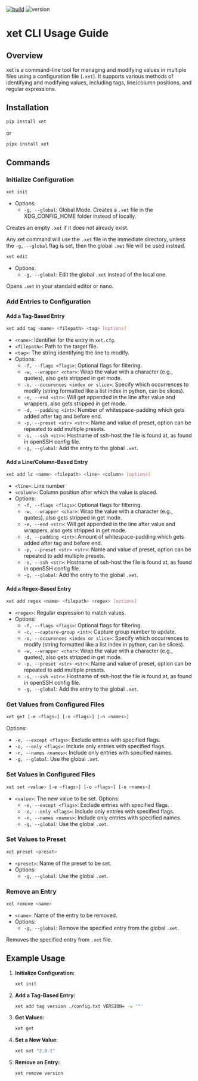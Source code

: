 [![build](https://github.com/GeraldIr/xet/actions/workflows/python-publish.yml/badge.svg)](https://github.com/GeraldIr/xet/actions/workflows/python-publish.yml)
![version](https://img.shields.io/pypi/v/xet)

# xet CLI Usage Guide

## Overview

xet is a command-line tool for managing and modifying values in multiple files using a configuration file (`.xet`). It supports various methods of identifying and modifying values, including tags, line/column positions, and regular expressions.

## Installation


```sh
pip install xet
```
or
```sh
pipx install xet
```


## Commands

### Initialize Configuration

```sh
xet init
```
- Options:
   - `-g, --global`: Global Mode. Creates a `.xet` file in the XDG_CONFIG_HOME folder instead of locally. 

Creates an empty `.xet` if it does not already exist.

Any xet command will use the `.xet` file in the immediate directory, unless the  `-g, --global` flag is set, then the global  `.xet` file will be used instead.

```sh
xet edit
```
- Options:
   - `-g, --global`: Edit the global `.xet` instead of the local one.

Opens `.xet` in your standard editor or nano.


### Add Entries to Configuration

#### Add a Tag-Based Entry

```sh
xet add tag <name> <filepath> <tag> [options]
```

- `<name>`: Identifier for the entry in `xet.cfg`.
- `<filepath>`: Path to the target file.
- `<tag>`: The string identifying the line to modify.
- Options:
   - `-f, --flags <flags>`: Optional flags for filtering.
   - `-w, --wrapper <char>`: Wrap the value with a character (e.g., quotes), also gets stripped in get mode.
   - `-o, --occurences <index or slice>`: Specify which occurrences to modify (string formatted like a list index in python, can be slices).
   - `-e, --end <str>`: Will get appended in the line after value and wrappers, also gets stripped in get mode.
   - `-d, --padding <int>`: Number of whitespace-padding which gets added after tag and before end. 
   - `-p, --preset <str> <str>`: Name and value of preset, option can be repeated to add multiple presets. 
   - `-s, --ssh <str>`: Hostname of ssh-host the file is found at, as found in openSSH config file.
   - `-g, --global`: Add the entry to the global `.xet`.


#### Add a Line/Column-Based Entry

```sh
xet add lc <name> <filepath> <line> <column> [options]
```
- `<line>`: Line number
- `<column>`: Column position after which the value is placed.
- Options:
   - `-f, --flags <flags>`: Optional flags for filtering.
   - `-w, --wrapper <char>`: Wrap the value with a character (e.g., quotes), also gets stripped in get mode.
   - `-e, --end <str>`: Will get appended in the line after value and wrappers, also gets stripped in get mode.
   - `-d, --padding <int>`: Amount of whitespace-padding which gets added after tag and before end.
   - `-p, --preset <str> <str>`: Name and value of preset, option can be repeated to add multiple presets.
   - `-s, --ssh <str>`: Hostname of ssh-host the file is found at, as found in openSSH config file.
   - `-g, --global`: Add the entry to the global `.xet`.

#### Add a Regex-Based Entry

```sh
xet add regex <name> <filepath> <regex> [options]
```

- `<regex>`: Regular expression to match values.
- Options:
   - `-f, --flags <flags>`: Optional flags for filtering.
   - `-c, --capture-group <int>`: Capture group number to update.
   - `-o, --occurences <index or slice>`: Specify which occurrences to modify (string formatted like a list index in python, can be slices).
   - `-w, --wrapper <char>`: Wrap the value with a character (e.g., quotes), also gets stripped in get mode.
   - `-p, --preset <str> <str>`: Name and value of preset, option can be repeated to add multiple presets.
   - `-s, --ssh <str>`: Hostname of ssh-host the file is found at, as found in openSSH config file.
   - `-g, --global`: Add the entry to the global `.xet`.

### Get Values from Configured Files

```sh
xet get [-e <flags>] [-o <flags>] [-n <names>]
```

Options:
   - `-e, --except <flags>`: Exclude entries with specified flags.
   - `-o, --only <flags>`: Include only entries with specified flags.
   - `-n, --names <names>`: Include only entries with specified names.
   - `-g, --global`: Use the global `.xet`.

### Set Values in Configured Files

```sh
xet set <value> [-e <flags>] [-o <flags>] [-n <names>]
```

- `<value>`: The new value to be set.
Options:
   - `-e, --except <flags>`: Exclude entries with specified flags.
   - `-o, --only <flags>`: Include only entries with specified flags.
   - `-n, --names <names>`: Include only entries with specified names.
   - `-g, --global`: Use the global `.xet`.

### Set Values to Preset

```sh
xet preset <preset>
```

- `<preset>`: Name of the preset to be set.
- Options:
   - `-g, --global`: Use the global `.xet`.

### Remove an Entry

```sh
xet remove <name>
```
- `<name>`: Name of the entry to be removed.
- Options:
   - `-g, --global`: Remove the specified entry from the global `.xet`.

Removes the specified entry from `.xet` file.

## Example Usage

1. **Initialize Configuration:**

   ```sh
   xet init
   ```

2. **Add a Tag-Based Entry:**

   ```sh
   xet add tag version ./config.txt VERSION= -w '"'
   ```

3. **Get Values:**

   ```sh
   xet get
   ```

4. **Set a New Value:**

   ```sh
   xet set "2.0.1"
   ```

5. **Remove an Entry:**

   ```sh
   xet remove version
   ```


